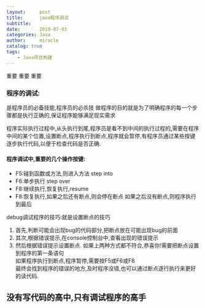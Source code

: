 ```yaml
---
layout:     post
title:      java程序调试
subtitle:   
date:       2019-07-03
categories: Java
author:     miracle
catalog: true
tags:
    - Java项目构建
---
```

重要 重要 重要
### 程序的调试:
是程序员的必备技能,程序员的必杀技
做程序的目的就是为了明确程序的每一个步骤都是执行正确的,保证程序能够满足现实需求
  
程序实际执行过程中,从头执行到尾,程序员是看不到中间的执行过程的,需要在程序中间的某个位置,设置断点,程序执行到断点,程序就会暂停,有程序员通过某些按键逐步执行代码,以便于检查代码是否正确.
#### 程序调试中,重要的几个操作按键:
	
* F5:碰到函数或方法,则进入方法  step into
* F6:单步执行 step over
* F8:继续执行,恢复执行,resume
* F8:恢复执行,如果之后还有断点,则会停在断点
如果之后没有断点,则程序执行到最后

debug调试程序的技巧:就是设置断点的技巧  
1. 首先,判断可能会出现bug的代码部分,把断点放在可能出现bug的前面
2. 其次,根据错误提示,在console控制台中,查看出现的错误提示
3. 然后根据错误提示设置断点.
如果上两种方式都不符合,恭喜你!需要把断点设置到程序的第一条语句  
如果程序执行到断点,程序暂停,需要按F5或F6或F8  
最终会找到程序的错误的地方,及时程序没错,也可以通过断点逐行执行来更好的读代码.  
  
## 没有写代码的高中,只有调试程序的高手